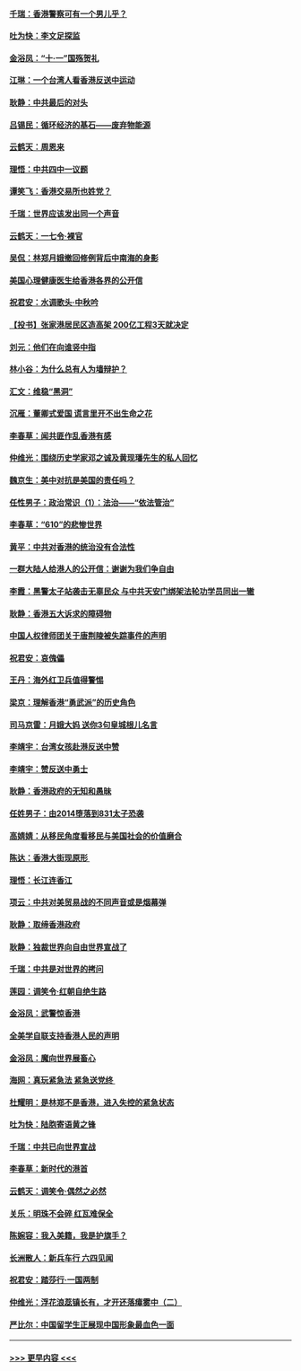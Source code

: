 #### [千瑞：香港警察可有一个男儿乎？](../pages/nsc993/n11513109.md?t=09110544) 
#### [吐为快：李文足探监](../pages/nsc993/n11509622.md?t=09110544) 
#### [金浴凤：“十‧一”国殇贺礼](../pages/nsc993/n11509593.md?t=09110544) 
#### [江琳：一个台湾人看香港反送中运动](../pages/nsc993/n11509211.md?t=09110544) 
#### [耿静：中共最后的对头](../pages/nsc993/n11508308.md?t=09110544) 
#### [吕锡民：循环经济的基石——废弃物能源](../pages/nsc993/n11508212.md?t=09110544) 
#### [云鹤天：周恩来](../pages/nsc993/n11508055.md?t=09110544) 
#### [理悟：中共四中一议题](../pages/nsc993/n11507782.md?t=09110544) 
#### [谭笑飞：香港交易所也姓党？](../pages/nsc993/n11507753.md?t=09110544) 
#### [千瑞：世界应该发出同一个声音](../pages/nsc993/n11507290.md?t=09110544) 
#### [云鹤天：一七令‧裸官](../pages/nsc993/n11507177.md?t=09110544) 
#### [吴侃：林郑月娥撤回修例背后中南海的身影](../pages/nsc993/n11506876.md?t=09110544) 
#### [美国心理健康医生给香港各界的公开信](../pages/nsc993/n11506809.md?t=09110544) 
#### [祝君安：水调歌头‧中秋吟](../pages/nsc993/n11506758.md?t=09110544) 
#### [【投书】张家港居民区造高架 200亿工程3天就决定](../pages/nsc993/n11506682.md?t=09110544) 
#### [刘元：他们在向谁竖中指](../pages/nsc993/n11505384.md?t=09110544) 
#### [林小谷：为什么总有人为墙辩护？](../pages/nsc993/n11505226.md?t=09110544) 
#### [汇文：维稳“黑洞”](../pages/nsc993/n11504347.md?t=09110544) 
#### [沉雁：董卿式爱国 谎言里开不出生命之花](../pages/nsc993/n11503215.md?t=09110544) 
#### [李春草：闻共匪作乱香港有感](../pages/nsc993/n11503072.md?t=09110544) 
#### [仲维光：围绕历史学家邓之诚及黄现璠先生的私人回忆](../pages/nsc993/n11501330.md?t=09110544) 
#### [魏京生：美中对抗是美国的责任吗？](../pages/nsc993/n11500723.md?t=09110544) 
#### [任性男子：政治常识（1）：法治——“依法管治”](../pages/nsc993/n11500791.md?t=09110544) 
#### [李春草：“610”的悲惨世界](../pages/nsc993/n11501141.md?t=09110544) 
#### [黄平：中共对香港的统治没有合法性](../pages/nsc993/n11499473.md?t=09110544) 
#### [一群大陆人给港人的公开信：谢谢为我们争自由](../pages/nsc993/n11500402.md?t=09110544) 
#### [李霞：黑警太子站袭击无辜民众 与中共天安门绑架法轮功学员同出一辙](../pages/nsc993/n11499805.md?t=09110544) 
#### [耿静：香港五大诉求的障碍物](../pages/nsc993/n11497578.md?t=09110544) 
#### [中国人权律师团关于唐荆陵被失踪事件的声明](../pages/nsc993/n11500014.md?t=09110544) 
#### [祝君安：哀傀儡](../pages/nsc993/n11499776.md?t=09110544) 
#### [王丹：海外红卫兵值得警惕](../pages/nsc993/n11498138.md?t=09110544) 
#### [梁京：理解香港“勇武派”的历史角色](../pages/nsc993/n11498006.md?t=09110544) 
#### [司马京雷：月娥大妈  送你3句皇城根儿名言](../pages/nsc993/n11497885.md?t=09110544) 
#### [李靖宇：台湾女孩赴港反送中赞](../pages/nsc993/n11497721.md?t=09110544) 
#### [李靖宇：赞反送中勇士](../pages/nsc993/n11497452.md?t=09110544) 
#### [耿静：香港政府的无知和愚昧](../pages/nsc993/n11494238.md?t=09110544) 
#### [任姓男子：由2014堕落到831太子恐袭](../pages/nsc993/n11496683.md?t=09110544) 
#### [高婧婧：从移民角度看移民与美国社会的价值磨合](../pages/nsc993/n11495757.md?t=09110544) 
#### [陈达：香港大街现原形 ](../pages/nsc993/n11495441.md?t=09110544) 
#### [理悟：长江连香江](../pages/nsc993/n11495377.md?t=09110544) 
#### [项云：中共对美贸易战的不同声音或是烟幕弹](../pages/nsc993/n11494929.md?t=09110544) 
#### [耿静：取缔香港政府](../pages/nsc993/n11494218.md?t=09110544) 
#### [耿静：独裁世界向自由世界宣战了](../pages/nsc993/n11494190.md?t=09110544) 
#### [千瑞：中共是对世界的拷问](../pages/nsc993/n11493021.md?t=09110544) 
#### [莲园：调笑令‧红朝自绝生路](../pages/nsc993/n11493011.md?t=09110544) 
#### [金浴凤：武警惊香港](../pages/nsc993/n11492994.md?t=09110544) 
#### [全美学自联支持香港人民的声明](../pages/nsc993/n11492630.md?t=09110544) 
#### [金浴凤：魔向世界展畜心](../pages/nsc993/n11492599.md?t=09110544) 
#### [海网：真玩紧急法 紧急送党终 ](../pages/nsc993/n11492535.md?t=09110544) 
#### [杜耀明：是林郑不是香港，进入失控的紧急状态](../pages/nsc993/n11491420.md?t=09110544) 
#### [吐为快：陆胞寄语黄之锋](../pages/nsc993/n11491117.md?t=09110544) 
#### [千瑞：中共已向世界宣战](../pages/nsc993/n11490123.md?t=09110544) 
#### [李春草：新时代的港首](../pages/nsc993/n11489864.md?t=09110544) 
#### [云鹤天：调笑令·偶然之必然](../pages/nsc993/n11489701.md?t=09110544) 
#### [关乐：明珠不会碎 红瓦难保全](../pages/nsc993/n11489647.md?t=09110544) 
#### [陈婉容：我入美籍，我是护旗手？](../pages/nsc993/n11487908.md?t=09110544) 
#### [长洲散人：新兵车行 六四见闻](../pages/nsc993/n11487729.md?t=09110544) 
#### [祝君安：踏莎行‧一国两制](../pages/nsc993/n11487699.md?t=09110544) 
#### [仲维光：浮花浪蕊镇长有，才开还落瘴雾中（二）](../pages/nsc993/n11483286.md?t=09110544) 
#### [严比尔：中国留学生正展现中国形象最血色一面](../pages/nsc993/n11485145.md?t=09110544) 

----
#### [ >>> 更早内容 <<< ](../indexes/nsc993-earlier.md)
